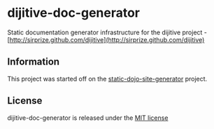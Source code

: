 # dijitive-doc-generator

Static documentation generator infrastructure for the dijitive project - [http://sirprize.github.com/dijitive](http://sirprize.github.com/dijitive)

## Information

This project was started off on the [static-dojo-site-generator](https://github.com/sirprize/static-dojo-site-generator) project.

## License

dijitive-doc-generator is released under the [MIT license](http://opensource.org/licenses/mit-license.php)
